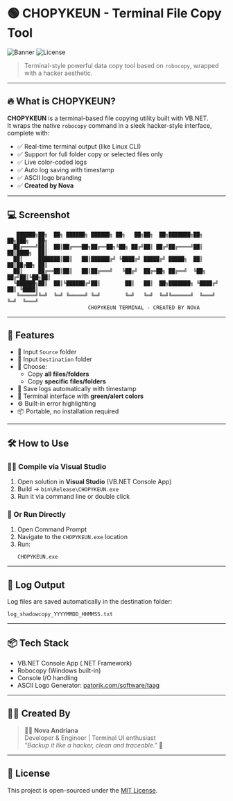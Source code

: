 
# 🟢 CHOPYKEUN - Terminal File Copy Tool

![Banner](https://img.shields.io/badge/Built%20With-VB.NET-blue.svg) ![License](https://img.shields.io/badge/License-MIT-green.svg)

> Terminal-style powerful data copy tool based on `robocopy`, wrapped with a hacker aesthetic.

---

## 🔥 What is CHOPYKEUN?

**CHOPYKEUN** is a terminal-based file copying utility built with VB.NET.  
It wraps the native `robocopy` command in a sleek hacker-style interface, complete with:

- ✅ Real-time terminal output (like Linux CLI)
- ✅ Support for full folder copy or selected files only
- ✅ Live color-coded logs
- ✅ Auto log saving with timestamp
- ✅ ASCII logo branding
- ✅ **Created by Nova**

---

## 💻 Screenshot

```
   ██████╗██╗  ██╗ ██████╗ ██████╗ ██╗   ██╗██╗  ██╗███████╗██╗   ██╗███╗   ██╗
  ██╔════╝██║  ██║██╔═══██╗██╔══██╗╚██╗ ██╔╝██║ ██╔╝██╔════╝██║   ██║████╗  ██║
  ██║     ███████║██║   ██║██████╔╝ ╚████╔╝ █████╔╝ █████╗  ██║   ██║██╔██╗ ██║
  ██║     ██╔══██║██║   ██║██╔═══╝   ╚██╔╝  ██╔═██╗ ██╔══╝  ╚██╗ ██╔╝██║╚██╗██║
  ╚██████╗██║  ██║╚██████╔╝██║        ██║   ██║  ██╗███████╗ ╚████╔╝ ██║ ╚████║
   ╚═════╝╚═╝  ╚═╝ ╚═════╝ ╚═╝        ╚═╝   ╚═╝  ╚═╝╚══════╝  ╚═══╝  ╚═╝  ╚═══╝
                          CHOPYKEUN TERMINAL - CREATED BY NOVA
```

---

## 🚀 Features

- 📂 Input `Source` folder
- 💾 Input `Destination` folder
- 🔘 Choose:
  - Copy **all files/folders**
  - Copy **specific files/folders**
- 📝 Save logs automatically with timestamp
- 🎨 Terminal interface with **green/alert colors**
- ⚙ Built-in error highlighting
- 📦 Portable, no installation required

---

## 🛠 How to Use

### 🧑‍💻 Compile via Visual Studio
1. Open solution in **Visual Studio** (VB.NET Console App)
2. Build → `bin\Release\CHOPYKEUN.exe`
3. Run it via command line or double click

### 🏁 Or Run Directly
1. Open Command Prompt
2. Navigate to the `CHOPYKEUN.exe` location
3. Run:
   ```
   CHOPYKEUN.exe
   ```

---

## 📁 Log Output

Log files are saved automatically in the destination folder:
```
log_shadowcopy_YYYYMMDD_HHMMSS.txt
```

---

## 📦 Tech Stack

- VB.NET Console App (.NET Framework)
- Robocopy (Windows built-in)
- Console I/O handling
- ASCII Logo Generator: [patorjk.com/software/taag](http://patorjk.com/software/taag)

---

## 🧑‍🎓 Created By

> 👨‍💻 **Nova Andriana**  
> Developer & Engineer | Terminal UI enthusiast  
> _"Backup it like a hacker, clean and traceable."_ 🚀

---

## 📄 License

This project is open-sourced under the [MIT License](LICENSE).
